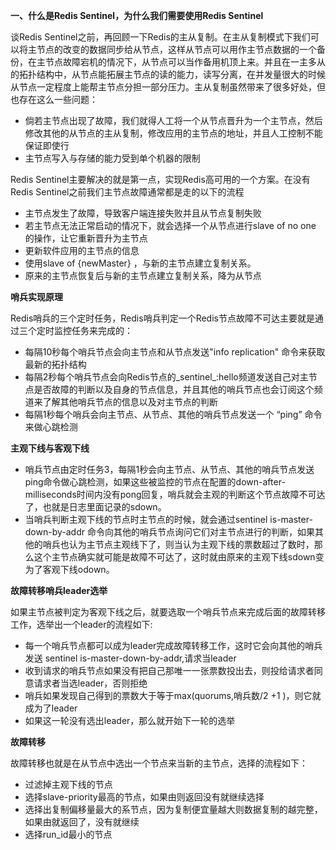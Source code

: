 **一、什么是Redis Sentinel，为什么我们需要使用Redis Sentinel**

谈Redis Sentinel之前，再回顾一下Redis的主从复制。在主从复制模式下我们可以将主节点的改变的数据同步给从节点，这样从节点可以用作主节点数据的一个备份，在主节点故障宕机的情况下，从节点可以当作备用机顶上来。并且在一主多从的拓扑结构中，从节点能拓展主节点的读的能力，读写分离，在并发量很大的时候从节点一定程度上能帮主节点分担一部分压力。主从复制虽然带来了很多好处，但也存在这么一些问题：

- 倘若主节点出现了故障，我们就得人工将一个从节点晋升为一个主节点，然后修改其他的从节点的主从复制，修改应用的主节点的地址，并且人工控制不能保证即使行
- 主节点写入与存储的能力受到单个机器的限制

Redis Sentinel主要解决的就是第一点，实现Redis高可用的一个方案。在没有Redis Sentinel之前我们主节点故障通常都是走的以下的流程

- 主节点发生了故障，导致客户端连接失败并且从节点复制失败
- 若主节点无法正常启动的情况下，就会选择一个从节点进行slave of no one 的操作，让它重新晋升为主节点
- 更新软件应用的主节点的信息
- 使用slave of {newMaster} ，与新的主节点建立复制关系。
- 原来的主节点恢复后与新的主节点建立复制关系，降为从节点

**哨兵实现原理**

Redis哨兵的三个定时任务，Redis哨兵判定一个Redis节点故障不可达主要就是通过三个定时监控任务来完成的：

- 每隔10秒每个哨兵节点会向主节点和从节点发送"info replication" 命令来获取最新的拓扑结构 
- 每隔2秒每个哨兵节点会向Redis节点的_sentinel_:hello频道发送自己对主节点是否故障的判断以及自身的节点信息，并且其他的哨兵节点也会订阅这个频道来了解其他哨兵节点的信息以及对主节点的判断
- 每隔1秒每个哨兵会向主节点、从节点、其他的哨兵节点发送一个 “ping” 命令来做心跳检测

**主观下线与客观下线**

- 哨兵节点由定时任务3，每隔1秒会向主节点、从节点、其他的哨兵节点发送ping命令做心跳检测，如果这些被监控的节点在配置的down-after-milliseconds时间内没有pong回复，哨兵就会主观的判断这个节点故障不可达了，也就是日志里面记录的sdown。
- 当哨兵判断主观下线的节点时主节点的时候，就会通过sentinel is-master-down-by-addr 命令向其他的哨兵节点询问它们对主节点进行的判断，如果其他的哨兵也认为主节点主观线下了，则当认为主观下线的票数超过了<quorum>数时，那么这个主节点确实就可能是故障不可达了，这时就由原来的主观下线sdown变为了客观下线odown。

**故障转移哨兵leader选举**

如果主节点被判定为客观下线之后，就要选取一个哨兵节点来完成后面的故障转移工作，选举出一个leader的流程如下:

- 每一个哨兵节点都可以成为leader完成故障转移工作，这时它会向其他的哨兵发送 sentinel is-master-down-by-addr,请求当leader
- 收到请求的哨兵节点如果没有把自己那唯一一张票数投出去，则投给请求者同意请求者当选leader，否则拒绝
- 哨兵如果发现自己得到的票数大于等于max(quorums,哨兵数/2 +1 )，则它就成为了leader
- 如果这一轮没有选出leader，那么就开始下一轮的选举

**故障转移**

故障转移也就是在从节点中选出一个节点来当新的主节点，选择的流程如下：

- 过滤掉主观下线的节点 
- 选择slave-priority最高的节点，如果由则返回没有就继续选择
- 选择出复制偏移量最大的系节点，因为复制便宜量越大则数据复制的越完整，如果由就返回了，没有就继续
- 选择run_id最小的节点